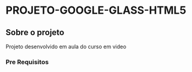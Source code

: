 # PROJETO-GOOGLE-GLASS-HTML5

## Sobre o projeto
 Projeto desenvolvido em aula do curso em video



### Pre Requisitos

